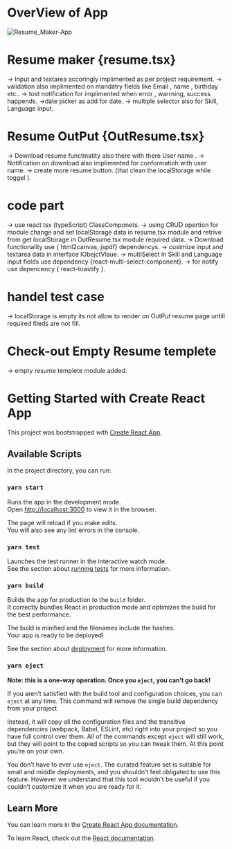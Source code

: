 # OverView of App

![Resume_Maker-App](https://user-images.githubusercontent.com/53007019/136656303-312c3cfc-e84e-4aea-851f-de3518bdffbf.gif)

# Resume maker {resume.tsx}
-> Input and textarea accoringly implimented as per project requirement.
-> validation also implimented on mandatry fields like Email , name , birthday etc..
-> tost notification for implimented when error , warrning, success happends.
->date picker as add for date.
-> multiple selector also for Skill, Language input.

# Resume OutPut {OutResume.tsx}
-> Download resume functinatity also there with there User name .
-> Notification on download also implimented for conformatioh with user name.
-> create more resume button. (that clean the localStorage while toggel ).

# code part
-> use react tsx (typeScript) ClassComponets.
-> using CRUD opertion for module change and set localStorage data in resume.tsx module and retrive  from get   localStorage in OutResume.tsx module required data.
-> Download functionality use { html2canvas, jspdf} dependencys.
-> custmize input and textarea data in interface IObejctVlaue.
-> multiSelect in Skill and Language input fields use dependency {react-multi-select-component}.
-> for notify use depencency { react-toastify }.

# handel test case
-> localStorage is empty its not allow to render on OutPut resume page untill required fileds are not fill.

# Check-out Empty Resume templete
-> empty resume templete module added.

# Getting Started with Create React App

This project was bootstrapped with [Create React App](https://github.com/facebook/create-react-app).

## Available Scripts

In the project directory, you can run:

### `yarn start`

Runs the app in the development mode.\
Open [http://localhost:3000](http://localhost:3000) to view it in the browser.

The page will reload if you make edits.\
You will also see any lint errors in the console.

### `yarn test`

Launches the test runner in the interactive watch mode.\
See the section about [running tests](https://facebook.github.io/create-react-app/docs/running-tests) for more information.

### `yarn build`

Builds the app for production to the `build` folder.\
It correctly bundles React in production mode and optimizes the build for the best performance.

The build is minified and the filenames include the hashes.\
Your app is ready to be deployed!

See the section about [deployment](https://facebook.github.io/create-react-app/docs/deployment) for more information.

### `yarn eject`

**Note: this is a one-way operation. Once you `eject`, you can’t go back!**

If you aren’t satisfied with the build tool and configuration choices, you can `eject` at any time. This command will remove the single build dependency from your project.

Instead, it will copy all the configuration files and the transitive dependencies (webpack, Babel, ESLint, etc) right into your project so you have full control over them. All of the commands except `eject` will still work, but they will point to the copied scripts so you can tweak them. At this point you’re on your own.

You don’t have to ever use `eject`. The curated feature set is suitable for small and middle deployments, and you shouldn’t feel obligated to use this feature. However we understand that this tool wouldn’t be useful if you couldn’t customize it when you are ready for it.

## Learn More

You can learn more in the [Create React App documentation](https://facebook.github.io/create-react-app/docs/getting-started).

To learn React, check out the [React documentation](https://reactjs.org/).
